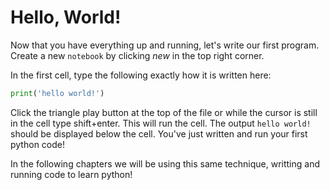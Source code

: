 # Hello, World!
Now that you have everything up and running, let's write our first program. Create a new `notebook` by clicking _new_ in the top right corner. 

In the first cell, type the following exactly how it is written here:

```python
print('hello world!')
```

Click the triangle play button at the top of the file or while the cursor is still in the cell type shift+enter. This will run the cell. The output `hello world!` should be displayed below the cell. You've just written and run your first python code!

In the following chapters we will be using this same technique, writting and running code to learn python!